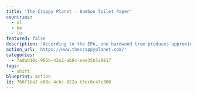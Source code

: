 ```yaml
---
title: 'The Crappy Planet - Bamboo Toilet Paper'
countries:
  - nl
  - be
  - lu
featured: false
description: 'According to the EPA, one hardwood tree produces approximately 45 kg of toilet paper and about 83 million toilet rolls are produced every day. Bamboo toilet paper production requires less energy, one-fifth of the water, produces considerably more fiber on less land area, generates 30-35% more oxygen than other plants and trees, and it reduces the amount of carbon dioxide by about the same amount.  In addition, the production process requires that water and other materials are collected, reused and recycled. Finally, we invest 25% of our profits to stop deforestation and global warming.'
action_url: 'https://www.thecrappyplanet.com/'
categories:
  - 7adab10c-985b-42e2-ab8c-eee35b5a8817
tags:
  - shift
blueprint: action
id: 766f1ba2-e68e-4cbc-822a-b5ec0c47e300
---
```

